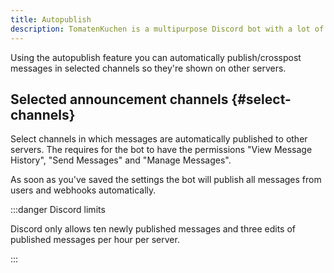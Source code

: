 ```yaml
---
title: Autopublish
description: TomatenKuchen is a multipurpose Discord bot with a lot of features for your server. Using autopublish you can automatically publish messages in announcement channels.
---
```


Using the autopublish feature you can automatically publish/crosspost messages in selected channels so they're shown on other servers.

## Selected announcement channels {#select-channels}

Select channels in which messages are automatically published to other servers. The requires for the bot to have the permissions "View Message History", "Send Messages" and "Manage Messages".

As soon as you've saved the settings the bot will publish all messages from users and webhooks automatically.

:::danger Discord limits

Discord only allows ten newly published messages and three edits of published messages per hour per server.

:::
